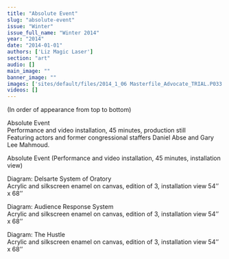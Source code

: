 ```yaml
---
title: "Absolute Event"
slug: "absolute-event"
issue: "Winter"
issue_full_name: "Winter 2014"
year: "2014"
date: "2014-01-01"
authors: ['Liz Magic Laser']
section: "art"
audio: []
main_image: ""
banner_image: ""
images: ['sites/default/files/2014_1_06 Masterfile_Advocate_TRIAL.P033.png']
videos: []
---
```

(In order of appearance from top to bottom)

Absolute Event  
 Performance and video installation, 45 minutes, production still  
 Featuring actors and former congressional staffers Daniel Abse and Gary Lee Mahmoud. 

 Absolute Event (Performance and video installation, 45 minutes, installation view) 

 Diagram: Delsarte System of Oratory  
 Acrylic and silkscreen enamel on canvas, edition of 3, installation view 54’’ x 68’’ 

 Diagram: Audience Response System  
 Acrylic and silkscreen enamel on canvas, edition of 3, installation view 54’’ x 68’’ 

 Diagram: The Hustle  
 Acrylic and silkscreen enamel on canvas, edition of 3, installation view 54’’ x 68’’ 

